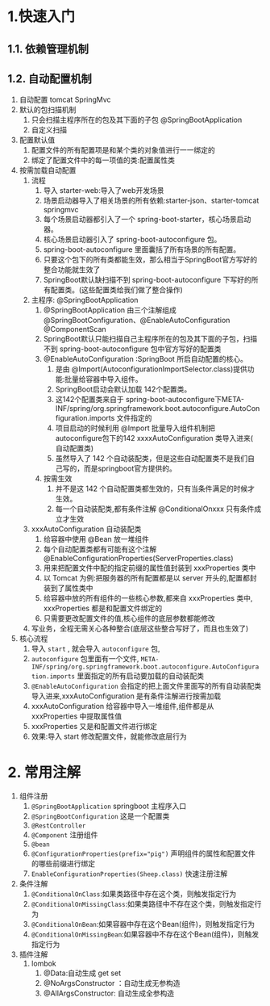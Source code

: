 # 1.快速入门

## 1.1. 依赖管理机制

## 1.2. 自动配置机制

1. 自动配置 tomcat SpringMvc
2. 默认的包扫描机制
    1. 只会扫描主程序所在的包及其下面的子包 @SpringBootApplication
    2. 自定义扫描
3. 配置默认值
    1. 配置文件的所有配置项是和某个类的对象值进行一一绑定的
    1. 绑定了配置文件中的每一项值的类:配置属性类
4. 按需加载自动配置
    1. 流程
        1. 导入 starter-web:导入了web开发场景
        2. 场景启动器导入了相关场景的所有依赖:starter-json、starter-tomcat springmvc
        3. 每个场景启动器都引入了一个 spring-boot-starter，核心场景启动器。
        4. 核心场景启动器引入了 spring-boot-autoconfigure 包。
        5. spring-boot-autoconfigure 里面囊括了所有场景的所有配置。
        6. 只要这个包下的所有类都能生效，那么相当于SpringBoot官方写好的整合功能就生效了
        7. SpringBoot默认缺扫描不到 spring-boot-autoconfigure 下写好的所有配置类。(这些配置类给我们做了整合操作)
    2. 主程序: @SpringBootApplication
        1. @SpringBootApplication 由三个注解组成 @SpringBootConfiguration、@EnableAutoConfiguration @ComponentScan
        2. SpringBoot默认只能扫描自己主程序所在的包及其下面的子包，扫描不到 spring-boot-autoconfigure 包中官方写好的配置类
        3. @EnableAutoConfiguration :SpringBoot 所启自动配置的核心。
            1. 是由 @Import(AutoconfigurationImportSelector.class)提供功能:批量给容器中导入组件。
            2. SpringBoot启动会默认加载 142个配置类。
            3. 这142个配置类来自于
               spring-boot-autoconfigure下META-INF/spring/org.springframework.boot.autoconfigure.AutoConfiguration.imports
               文件指定的
            4. 项目启动的时候利用 @Import 批量导入组件机制把 autoconfigure包下的142 xxxxAutoConfiguration 类导入进来(
               自动配置类)
            5. 虽然导入了 142 个自动装配类，但是这些自动配置类不是我们自己写的，而是springboot官方提供的。
        4. 按需生效
            1. 并不是这 142 个自动配置类都生效的，只有当条件满足的时候才生效。
            2. 每一个自动装配类,都有条件注解 @ConditionalOnxxx 只有条件成立才生效
    3. xxxAutoConfiguration 自动装配类
        1. 给容器中使用 @Bean 放一堆组件
        2. 每个自动配置类都有可能有这个注解 @EnableConfigurationProperties(ServerProperties.class)
        3. 用来把配置文件中配的指定前缀的属性值封装到 xxxProperties 类中
        4. 以 Tomcat 为例:把服务器的所有配置都是以 server 开头的,配置都封装到了属性类中
        5. 给容器中放的所有组件的一些核心参数,都来自 xxxProperties 类中, xxxProperties 都是和配置文件绑定的
        6. 只需要更改配置文件的值,核心组件的底层参数都能修改
    4. 写业务，全程无需关心各种整合(底层这些整合写好了，而且也生效了)
5. 核心流程
    1. 导入 `start` , 就会导入 `autoconfigure` 包,
    2. `autoconfigure`
       包里面有一个文件, `META-INF/spring/org.springframework.boot.autoconfigure.AutoConfiguration.imports`
       里面指定的所有启动要加载的自动装配类
    3. `@EnableAutoConfiguration` 会指定的把上面文件里面写的所有自动装配类导入进来,xxxAutoConfiguration 是有条件注解进行按需加载
    4. xxxAutoConfiguration 给容器中导入一堆组件,组件都是从 xxxProperties 中提取属性值
    5. xxxProperties 又是和配置文件进行绑定
    6. 效果:导入 start 修改配置文件，就能修改底层行为

# 2. 常用注解

1. 组件注册
    1. `@SpringBootApplication`   springboot 主程序入口
    2. `@SpringBootConfiguration` 这是一个配置类
    3. `@RestController`
    4. `@Component`    注册组件
    5. `@bean`
    6. `@ConfigurationProperties(prefix="pig")`     声明组件的属性和配置文件的哪些前缀进行绑定
    7. `EnableConfigurationProperties(Sheep.class)` 快速注册注解
2. 条件注解
    1. `@ConditionalOnClass`:如果类路径中存在这个类，则触发指定行为
    2. `@ConditionalOnMissingClass`:如果类路径中不存在这个类，则触发指定行为
    3. `@ConditionalOnBean`:如果容器中存在这个Bean(组件)，则触发指定行为
    4. `@ConditionalOnMissingBean`:如果容器中不存在这个Bean(组件)，则触发指定行为
3. 插件注解
    1. lombok
       1. @Data:自动生成 get set
       2. @NoArgsConstructor ：自动生成无参构造
       3. @AllArgsConstructor: 自动生成全参构造